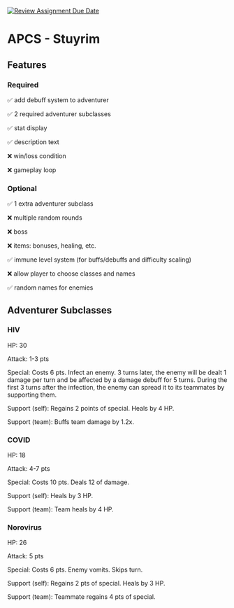 [![Review Assignment Due Date](https://classroom.github.com/assets/deadline-readme-button-22041afd0340ce965d47ae6ef1cefeee28c7c493a6346c4f15d667ab976d596c.svg)](https://classroom.github.com/a/KprAwj1n)
# APCS - Stuyrim

## Features

### Required
:white_check_mark: add debuff system to adventurer

:white_check_mark: 2 required adventurer subclasses

:white_check_mark: stat display

:white_check_mark: description text

:x: win/loss condition

:x: gameplay loop


### Optional
:white_check_mark: 1 extra adventurer subclass

:x: multiple random rounds

:x: boss

:x: items: bonuses, healing, etc.

:white_check_mark: immune level system (for buffs/debuffs and difficulty scaling)

:x: allow player to choose classes and names

:white_check_mark: random names for enemies


## Adventurer Subclasses

### HIV
HP: 30

Attack: 1-3 pts

Special: Costs 6 pts. Infect an enemy. 3 turns later, the enemy will be dealt 1 damage per turn and be affected by a damage debuff for 5 turns. During the first 3 turns after the infection, the enemy can spread it to its teammates by supporting them.

Support (self): Regains 2 points of special. Heals by 4 HP.

Support (team): Buffs team damage by 1.2x.


### COVID
HP: 18

Attack: 4-7 pts

Special: Costs 10 pts. Deals 12 of damage.

Support (self): Heals by 3 HP.

Support (team): Team heals by 4 HP.


### Norovirus
HP: 26

Attack: 5 pts

Special: Costs 6 pts. Enemy vomits. Skips turn.

Support (self): Regains 2 pts of special. Heals by 3 HP.

Support (team): Teammate regains 4 pts of special.
